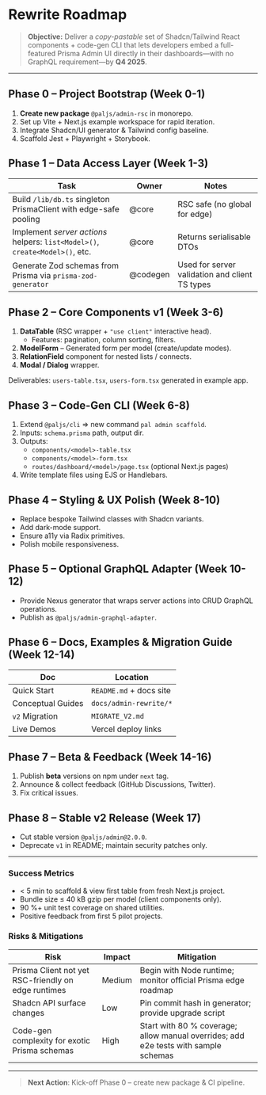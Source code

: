 # Rewrite Roadmap

> **Objective:** Deliver a *copy-pastable* set of Shadcn/Tailwind React components + code-gen CLI that lets developers embed a full-featured Prisma Admin UI directly in their dashboards—with no GraphQL requirement—by **Q4 2025**.

---

## Phase 0 – Project Bootstrap (Week 0-1)

1. **Create new package** `@paljs/admin-rsc` in monorepo.
2. Set up Vite + Next.js example workspace for rapid iteration.
3. Integrate Shadcn/UI generator & Tailwind config baseline.
4. Scaffold Jest + Playwright + Storybook.

## Phase 1 – Data Access Layer (Week 1-3)

| Task | Owner | Notes |
|------|-------|-------|
| Build `/lib/db.ts` singleton PrismaClient with edge-safe pooling | @core | RSC safe (no global for edge) |
| Implement *server actions* helpers: `list<Model>()`, `create<Model>()`, etc. | @core | Returns serialisable DTOs |
| Generate Zod schemas from Prisma via `prisma-zod-generator` | @codegen | Used for server validation and client TS types |

## Phase 2 – Core Components v1 (Week 3-6)

1. **DataTable** (RSC wrapper + `"use client"` interactive head).
   * Features: pagination, column sorting, filters.
2. **ModelForm** – Generated form per model (create/update modes).
3. **RelationField** component for nested lists / connects.
4. **Modal / Dialog** wrapper.

Deliverables: `users-table.tsx`, `users-form.tsx` generated in example app.

## Phase 3 – Code-Gen CLI (Week 6-8)

1. Extend `@paljs/cli` ⇒ new command `pal admin scaffold`.
2. Inputs: `schema.prisma` path, output dir.
3. Outputs:
   * `components/<model>-table.tsx`
   * `components/<model>-form.tsx`
   * `routes/dashboard/<model>/page.tsx` (optional Next.js pages)
4. Write template files using EJS or Handlebars.

## Phase 4 – Styling & UX Polish (Week 8-10)

* Replace bespoke Tailwind classes with Shadcn variants.
* Add dark-mode support.
* Ensure a11y via Radix primitives.
* Polish mobile responsiveness.

## Phase 5 – Optional GraphQL Adapter (Week 10-12)

* Provide Nexus generator that wraps server actions into CRUD GraphQL operations.
* Publish as `@paljs/admin-graphql-adapter`.

## Phase 6 – Docs, Examples & Migration Guide (Week 12-14)

| Doc | Location |
|-----|----------|
| Quick Start | `README.md` + docs site |
| Conceptual Guides | `docs/admin-rewrite/*` |
| `v2` Migration | `MIGRATE_V2.md` |
| Live Demos | Vercel deploy links |

## Phase 7 – Beta & Feedback (Week 14-16)

1. Publish **beta** versions on npm under `next` tag.
2. Announce & collect feedback (GitHub Discussions, Twitter).
3. Fix critical issues.

## Phase 8 – Stable v2 Release (Week 17)

* Cut stable version `@paljs/admin@2.0.0`.
* Deprecate `v1` in README; maintain security patches only.

---

### Success Metrics

* < 5 min to scaffold & view first table from fresh Next.js project.
* Bundle size ≤ 40 kB gzip per model (client components only).
* 90 %+ unit test coverage on shared utilities.
* Positive feedback from first 5 pilot projects.

### Risks & Mitigations

| Risk | Impact | Mitigation |
|------|--------|-----------|
| Prisma Client not yet RSC-friendly on edge runtimes | Medium | Begin with Node runtime; monitor official Prisma edge roadmap |
| Shadcn API surface changes | Low | Pin commit hash in generator; provide upgrade script |
| Code-gen complexity for exotic Prisma schemas | High | Start with 80 % coverage; allow manual overrides; add e2e tests with sample schemas |

---

> **Next Action**: Kick-off Phase 0 – create new package & CI pipeline. 